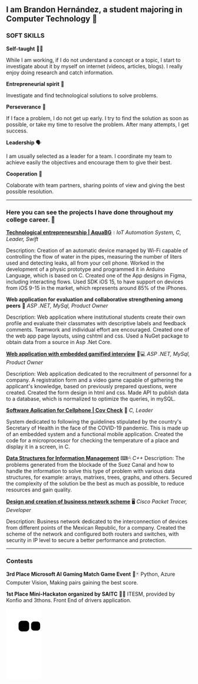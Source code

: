 ## I am Brandon Hernández, a student majoring in Computer Technology 👋
### SOFT SKILLS
**Self-taught** 📕💡

While I am working, if I do not understand a concept or a topic, I start to investigate about it by myself on internet (videos, articles, blogs). I really enjoy doing research and catch information.

**Entrepreneurial spirit**  🧐

Investigate and find technological solutions to solve problems. 


**Perseverance** 🌄

If I face a problem, I do not get up early. I try to find the solution as soon as possible, or take my time to resolve the problem. After many attempts, I get success.

**Leadership**  🗣

I am usually selected as a leader for a team. I coordinate my team to achieve easily the objectives and encourage them to give their best.

**Cooperation**  🤝

Colaborate with team partners, sharing points of view and giving the best possible resolution.



----------------------
### Here you can see the projects I have done throughout my college career. 👀
**[Technological entrepreneurship | AquaBG](https://drive.google.com/drive/folders/1unbCDpWZfNGpRJvqhPXT_xamsosk_Q2j?usp=share_link)** 💧
*IoT Automation System, C, Leader, Swift*

Description: Creation of an automatic device managed by Wi-Fi capable of controlling the flow of water in the pipes, measuring the number of liters used and detecting leaks, all from your cell phone. Worked in the development of a physic prototype and programmed it in Arduino Language, which is based on C. Created one of the App designs in Figma, including interacting flows. Used SDK iOS 15, to have support on devices from iOS 9-15 in the market, which represents around 85% of the iPhones.

**Web application for evaluation and collaborative strengthening among peers**  🤝
*ASP .NET, MySql, Product Owner*

Description: Web application where institutional students create their own profile and evaluate their classmates with descriptive labels and feedback comments. Teamwork and individual effort are encouraged. Created one of the web app page layouts, using cshtml and css. Used a NuGet package to obtain data from a source in Asp .Net Core.

**[Web application with embedded gamified interview](https://www.linkedin.com/posts/brandon-alan-hernandez-flores_webdevelopment-agiledevelopment-gamedevelopment-activity-7061524788711723008-U_Kk?utm_source=share&utm_medium=member_desktop)**  👾💻
*ASP .NET, MySql, Product Owner*

Description: Web application dedicated to the recruitment of personnel for a company. A registration form and a video game capable of gathering the applicant's knowledge, based on previously prepared questions, were created. Created the form design in html and css. Made API to publish data to a database, which is normalized to optimize the queries, in mySQL.

**[Software Aplication for Cellphone | Cov Check](https://github.com/BrandonHernandezF/Aplicacion_COV_Check)**  🦠
*C, Leader*

System dedicated to following the guidelines stipulated by the country's Secretary of Health in the face of the COVID-19 pandemic. This is made up of an embedded system and a functional mobile application. Created the code for a microprocessor for checking the temperature of a place and display it in a screen, in C.

**[Data Structures for Information Management](https://github.com/BrandonHernandezF/EstructurasDeDatosCanalDeSuez)**  ⌨🖱
*C++*
Description: The problems generated from the blockade of the Suez Canal and how to handle the information to solve this type of problem with various data structures, for example: arrays, matrixes, trees, graphs, and others. Secured the complexity of the solution be the best as much as possible, to reduce resources and gain quality.

**[Design and creation of business network scheme](https://github.com/BrandonHernandezF/PropuestaDeEsquemadeRed)**  🖥
*Cisco Packet Tracer, Developer*

Description: Business network dedicated to the interconnection of devices from different points of the Mexican Republic, for a company. Created the scheme of the network and configured both routers and switches, with security in IP level to secure a better performance and protection.

----------------------
### Contests
**3rd Place Microsoft AI Gaming Match Game Event**  👾🃏
Python, Azure Computer Vision, Making pairs gaining the best score.

**1st Place Mini-Hackaton organized by SAITC**  📱🚗
ITESM, provided by Konfio and 3thons. Front End of drivers application.




 ![Snake animation](https://github.com/rafaballerini/rafaballerini/blob/output/github-contribution-grid-snake.svg)
